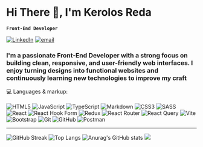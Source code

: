 <h1 align="left">Hi There 👋, I'm Kerolos Reda</h1>

**`Front-End Developer`**

[![LinkedIn](https://img.shields.io/badge/LinkedIn-%230077B5.svg?logo=linkedin&logoColor=white)](https://www.linkedin.com/in/kerolos-reda-61ab33373/) [![email](https://img.shields.io/badge/Email-D14836?logo=gmail&logoColor=white)](mailto:kerolos.reda.makram@gmail.com) <br/>
<h3 align="left">I'm a passionate Front-End Developer with a strong focus on building clean, responsive, and user-friendly web interfaces. I enjoy turning designs into functional websites and continuously learning new technologies to improve my craft</h3>

💻 Languages & markup:<br/>
<br/>
![HTML5](https://img.shields.io/badge/html5-%23E34F26.svg?style=for-the-badge&logo=html5&logoColor=white) ![JavaScript](https://img.shields.io/badge/javascript-%23323330.svg?style=for-the-badge&logo=javascript&logoColor=%23F7DF1E) ![TypeScript](https://img.shields.io/badge/typescript-%23007ACC.svg?style=for-the-badge&logo=typescript&logoColor=white) ![Markdown](https://img.shields.io/badge/markdown-%23000000.svg?style=for-the-badge&logo=markdown&logoColor=white) ![CSS3](https://img.shields.io/badge/css3-%231572B6.svg?style=for-the-badge&logo=css3&logoColor=white) ![SASS](https://img.shields.io/badge/SASS-hotpink.svg?style=for-the-badge&logo=SASS&logoColor=white) ![React](https://img.shields.io/badge/react-%2320232a.svg?style=for-the-badge&logo=react&logoColor=%2361DAFB) ![React Hook Form](https://img.shields.io/badge/React%20Hook%20Form-%23EC5990.svg?style=for-the-badge&logo=reacthookform&logoColor=white) ![Redux](https://img.shields.io/badge/redux-%23593d88.svg?style=for-the-badge&logo=redux&logoColor=white) ![React Router](https://img.shields.io/badge/React_Router-CA4245?style=for-the-badge&logo=react-router&logoColor=white) ![React Query](https://img.shields.io/badge/-React%20Query-FF4154?style=for-the-badge&logo=react%20query&logoColor=white) ![Vite](https://img.shields.io/badge/vite-%23646CFF.svg?style=for-the-badge&logo=vite&logoColor=white) ![Bootstrap](https://img.shields.io/badge/bootstrap-%238511FA.svg?style=for-the-badge&logo=bootstrap&logoColor=white) ![Git](https://img.shields.io/badge/git-%23F05033.svg?style=for-the-badge&logo=git&logoColor=white) ![GitHub](https://img.shields.io/badge/github-%23121011.svg?style=for-the-badge&logo=github&logoColor=white) ![Postman](https://img.shields.io/badge/Postman-FF6C37?style=for-the-badge&logo=postman&logoColor=white)

---
![GitHub Streak](https://streak-stats.demolab.com?user=kerolos-reda&hide_border=true&card_width=1000&theme=dark)
![Top Langs](https://github-readme-stats.vercel.app/api/top-langs/?username=kerolos-reda&layout=compact&card_width=1000k&hide_border=true&theme=dark)
![Anurag's GitHub stats](https://github-readme-stats.vercel.app/api?username=kerolos-reda&hide=contribs,prs&card_width=1000&hide_border=true&theme=dark)
[![](https://visitcount.itsvg.in/api?id=kerolos-reda&icon=2&color=0)](https://visitcount.itsvg.in)


<!-- Proudly created with GPRM ( https://gprm.itsvg.in ) -->
